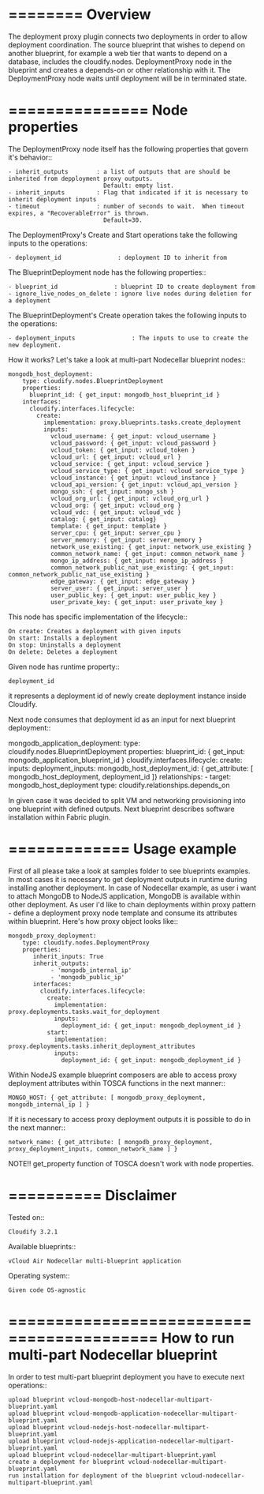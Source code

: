========
Overview
========

The deployment proxy plugin connects two deployments in order to allow deployment coordination.
The source blueprint that wishes to depend on another blueprint,
for example a web tier that wants to depend on a database, includes the cloudify.nodes.
DeploymentProxy node in the blueprint and creates a depends-on or other relationship with it.
The DeploymentProxy node waits until deployment will be in terminated state.

===============
Node properties
===============

The DeploymentProxy node itself has the following properties that govern it's behavior::

    - inherit_outputs        : a list of outputs that are should be inherited from depployment proxy outputs.
                               Default: empty list.
    - inherit_inputs         : Flag that indicated if it is necessary to inherit deployment inputs
    - timeout                : number of seconds to wait.  When timeout expires, a "RecoverableError" is thrown.
                               Default=30.

The DeploymentProxy's Create and Start operations take the following inputs to the operations:

    - deployment_id                : deployment ID to inherit from


The BlueprintDeployment node has the following properties::

    - blueprint_id                : blueprint ID to create deployment from
    - ignore_live_nodes_on_delete : ignore live nodes during deletion for a deployment

The BlueprintDeployment's Create operation takes the following inputs to the operations:

    - deployment_inputs                : The inputs to use to create the new deployment.

How it works? Let's take a look at multi-part Nodecellar blueprint nodes::

    mongodb_host_deployment:
        type: cloudify.nodes.BlueprintDeployment
        properties:
          blueprint_id: { get_input: mongodb_host_blueprint_id }
        interfaces:
          cloudify.interfaces.lifecycle:
            create:
              implementation: proxy.blueprints.tasks.create_deployment
              inputs:
                vcloud_username: { get_input: vcloud_username }
                vcloud_password: { get_input: vcloud_password }
                vcloud_token: { get_input: vcloud_token }
                vcloud_url: { get_input: vcloud_url }
                vcloud_service: { get_input: vcloud_service }
                vcloud_service_type: { get_input: vcloud_service_type }
                vcloud_instance: { get_input: vcloud_instance }
                vcloud_api_version: { get_input: vcloud_api_version }
                mongo_ssh: { get_input: mongo_ssh }
                vcloud_org_url: { get_input: vcloud_org_url }
                vcloud_org: { get_input: vcloud_org }
                vcloud_vdc: { get_input: vcloud_vdc }
                catalog: { get_input: catalog}
                template: { get_input: template }
                server_cpu: { get_input: server_cpu }
                server_memory: { get_input: server_memory }
                network_use_existing: { get_input: network_use_existing }
                common_network_name: { get_input: common_network_name }
                mongo_ip_address: { get_input: mongo_ip_address }
                common_network_public_nat_use_existing: { get_input: common_network_public_nat_use_existing }
                edge_gateway: { get_input: edge_gateway }
                server_user: { get_input: server_user }
                user_public_key: { get_input: user_public_key }
                user_private_key: { get_input: user_private_key }

This node has specific implementation of the lifecycle::

    On create: Creates a deployment with given inputs
    On start: Installs a deployment
    On stop: Uninstalls a deployment
    On delete: Deletes a deployment

Given node has runtime property::

    deployment_id

it represents a deployment id of newly create deployment instance inside Cloudify.

Next node consumes that deployment id as an input for next blueprint deployment::

 mongodb_application_deployment:
    type: cloudify.nodes.BlueprintDeployment
    properties:
      blueprint_id: { get_input: mongodb_application_blueprint_id }
    cloudify.interfaces.lifecycle:
      create:
        inputs:
          deployment_inputs:
            mongodb_host_deployment_id: { get_attribute: [ mongodb_host_deployment, deployment_id ]}
    relationships:
      - target: mongodb_host_deployment
        type: cloudify.relationships.depends_on

In given case it was decided to split VM and networking provisioning into one blueprint with defined outputs.
Next blueprint describes software installation within Fabric plugin.

=============
Usage example
=============

First of all please take a look at samples folder to see blueprints examples.
In most cases it is necessary to get deployment outputs in runtime during installing another deployment.
In case of Nodecellar example, as user i want to attach MongoDB to NodeJS application, MongoDB is available within other deployment.
As user i'd like to chain deployments within proxy pattern - define a deployment proxy node template and consume its attributes within blueprint.
Here's how proxy object looks like::

    mongodb_proxy_deployment:
        type: cloudify.nodes.DeploymentProxy
        properties:
           inherit_inputs: True
           inherit_outputs:
                - 'mongodb_internal_ip'
                - 'mongodb_public_ip'
           interfaces:
             cloudify.interfaces.lifecycle:
               create:
                 implementation: proxy.deployments.tasks.wait_for_deployment
                 inputs:
                   deployment_id: { get_input: mongodb_deployment_id }
               start:
                 implementation: proxy.deployments.tasks.inherit_deployment_attributes
                 inputs:
                   deployment_id: { get_input: mongodb_deployment_id }


Within NodeJS example blueprint composers are able to access proxy deployment attributes
within TOSCA functions in the next manner::

    MONGO_HOST: { get_attribute: [ mongodb_proxy_deployment, mongodb_internal_ip ] }

If it is necessary to access proxy deployment outputs it is possible to do in the next manner::

    network_name: { get_attribute: [ mongodb_proxy_deployment, proxy_deployment_inputs, common_network_name ] }



NOTE!! get_property function of TOSCA doesn't work with node properties.

==========
Disclaimer
==========

Tested on::

    Cloudify 3.2.1


Available blueprints::

    vCloud Air Nodecellar multi-blueprint application

Operating system::

    Given code OS-agnostic

==========================================
How to run multi-part Nodecellar blueprint
==========================================

In order to test multi-part blueprint deployment you have to execute next operations::

    upload blueprint vcloud-mongodb-host-nodecellar-multipart-blueprint.yaml
    upload blueprint vcloud-mongodb-application-nodecellar-multipart-blueprint.yaml
    upload blueprint vcloud-nodejs-host-nodecellar-multipart-blueprint.yaml
    upload blueprint vcloud-nodejs-application-nodecellar-multipart-blueprint.yaml
    upload blueprint vcloud-nodecellar-multipart-blueprint.yaml
    create a deployment for blueprint vcloud-nodecellar-multipart-blueprint.yaml
    run installation for deployment of the blueprint vcloud-nodecellar-multipart-blueprint.yaml


